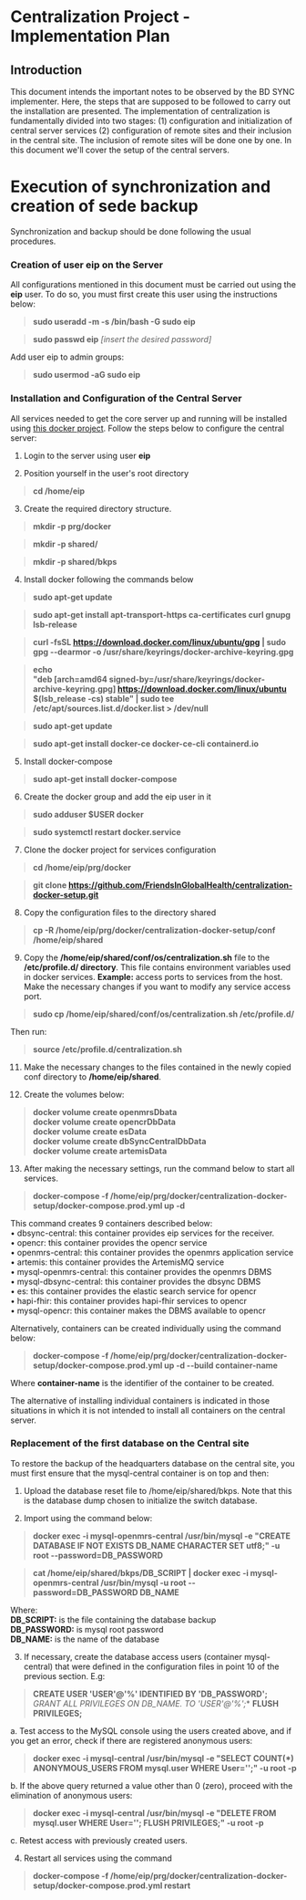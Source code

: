 # Centralization Project -  Implementation Plan
## Introduction

This document intends the important notes to be observed by the BD SYNC implementer. Here, the steps that are supposed to be followed to carry out the installation are presented.
The implementation of centralization is fundamentally divided into two stages: (1) configuration and initialization of central server services (2) configuration of remote sites and their inclusion in the central site. The inclusion of remote sites will be done one by one.
In this document we'll cover the setup of the central servers.

# Execution of synchronization and creation of sede backup
Synchronization and backup should be done following the usual procedures.

### Creation of user eip on the Server

All configurations mentioned in this document must be carried out using the **eip** user. To do so, you must first create this user using the instructions below:


>**sudo useradd -m -s /bin/bash -G sudo eip**

>**sudo passwd eip**
_[insert the desired password]_


Add user eip to admin groups:


>**sudo usermod -aG sudo eip**


### Installation and Configuration of the Central Server
All services needed to get the core server up and running will be installed using [this docker project](https://github.com/FriendsInGlobalHealth/centralization-docker-setup/tree/production).
Follow the steps below to configure the central server:
 1. Login to the server using user **eip**
     
 
 2. Position yourself in the user's root directory
>**cd /home/eip**
 
 
 3. Create the required directory structure.

>**mkdir -p prg/docker**

>**mkdir -p shared/**

>**mkdir -p shared/bkps**



4. Install docker following the commands below


>**sudo apt-get update**

>**sudo apt-get install apt-transport-https ca-certificates curl gnupg lsb-release**


>**curl -fsSL https://download.docker.com/linux/ubuntu/gpg | sudo gpg --dearmor -o /usr/share/keyrings/docker-archive-keyring.gpg**

>**echo \
"deb [arch=amd64 signed-by=/usr/share/keyrings/docker-archive-keyring.gpg] https://download.docker.com/linux/ubuntu \
$(lsb_release -cs) stable" | sudo tee /etc/apt/sources.list.d/docker.list > /dev/null**


>**sudo apt-get update**

>**sudo apt-get install docker-ce docker-ce-cli containerd.io**


5. Install docker-compose

>**sudo apt-get install docker-compose**
    

6. Create the docker group and add the eip user in it

>**sudo adduser $USER docker**

>**sudo systemctl restart docker.service**



7. Clone the docker project for services configuration

>**cd /home/eip/prg/docker**

>**git clone https://github.com/FriendsInGlobalHealth/centralization-docker-setup.git**



8. Copy the configuration files to the directory shared

>**cp -R /home/eip/prg/docker/centralization-docker-setup/conf /home/eip/shared**



9. Copy the **/home/eip/shared/conf/os/centralization.sh** file to the **/etc/profile.d/ directory**. This file contains environment variables used in docker services. **Example:** access ports to services from the host. Make the necessary changes if you want to modify any service access port.

>**sudo cp /home/eip/shared/conf/os/centralization.sh  /etc/profile.d/**

Then run:

>**source /etc/profile.d/centralization.sh**



11. Make the necessary changes to the files contained in the newly copied conf directory to **/home/eip/shared**.




12. Create the volumes below:
>**docker volume create openmrsDbata**<br>
>**docker volume create opencrDbData**<br>
>**docker volume create esData**<br>
>**docker volume create dbSyncCentralDbData**<br>
>**docker volume create artemisData**<br>

 13. After making the necessary settings, run the command below to start all services.
>**docker-compose -f /home/eip/prg/docker/centralization-docker-setup/docker-compose.prod.yml up -d**

This command creates 9 containers described below:<br>
    • dbsync-central: this container provides eip services for the receiver.<br>
    • opencr: this container provides the opencr service<br>
    • openmrs-central: this container provides the openmrs application service<br>
    • artemis: this container provides the ArtemisMQ service<br>
    • mysql-openmrs-central: this container provides the openmrs DBMS<br>
    • mysql-dbsync-central: this container provides the dbsync DBMS<br>
    • es: this container provides the elastic search service for opencr<br>
    • hapi-fhir: this container provides hapi-fhir services to opencr<br>
    • mysql-opencr: this container makes the DBMS available to opencr<br>
    
 Alternatively, containers can be created individually using the command below:<br>
 >**docker-compose -f /home/eip/prg/docker/centralization-docker-setup/docker-compose.prod.yml up -d --build container-name**<br>
 
 Where **container-name** is the identifier of the container to be created.<br>
 
 The alternative of installing individual containers is indicated in those situations in which it is not intended to install all containers on the central server.<br>
 
 ### Replacement of the first database on the Central site
 
 To restore the backup of the headquarters database on the central site, you must first ensure that the mysql-central container is on top and then: 

1. Upload the database reset file to /home/eip/shared/bkps. Note that this is the database dump chosen to initialize the switch database.

2. Import using the command below:

>**docker exec -i mysql-openmrs-central /usr/bin/mysql -e "CREATE DATABASE IF NOT EXISTS DB_NAME CHARACTER SET utf8;" -u root --password=DB_PASSWORD**

>**cat /home/eip/shared/bkps/DB_SCRIPT | docker exec -i mysql-openmrs-central /usr/bin/mysql -u root --password=DB_PASSWORD DB_NAME**

Where:<br> 
**DB_SCRIPT:** is the file containing the database backup<br>
**DB_PASSWORD:** is mysql root password<br>
**DB_NAME:** is the name of the database<br>

3. If necessary, create the database access users (container mysql-central) that were defined in the configuration files in point 10 of the previous section.
E.g:
>**CREATE USER 'USER'@'%' IDENTIFIED BY 'DB_PASSWORD';**
>**GRANT ALL PRIVILEGES ON DB_NAME.* TO 'USER'@'%';**
>**FLUSH PRIVILEGES;**

   a. Test access to the MySQL console using the users created above, and if you get an error, check if there are registered anonymous users:
   >**docker exec -i mysql-central /usr/bin/mysql -e "SELECT COUNT(*) ANONYMOUS_USERS FROM mysql.user WHERE User='';" -u root -p**
   
   b. If the above query returned a value other than 0 (zero), proceed with the elimination of anonymous users:
   >**docker exec -i mysql-central /usr/bin/mysql -e "DELETE FROM mysql.user WHERE User=''; FLUSH PRIVILEGES;" -u root -p**
   
   c. Retest access with previously created users.

4. Restart all services using the command<br>
>**docker-compose -f /home/eip/prg/docker/centralization-docker-setup/docker-compose.prod.yml restart**
 
 
